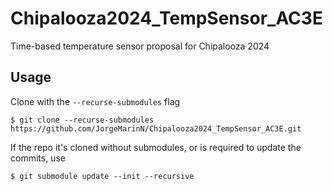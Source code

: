 # Chipalooza2024_TempSensor_AC3E

Time-based temperature sensor proposal for Chipalooza 2024

## Usage

Clone with the `--recurse-submodules` flag

~~~
$ git clone --recurse-submodules https://github.com/JorgeMarinN/Chipalooza2024_TempSensor_AC3E.git
~~~

If the repo it's cloned without submodules, or is required to update the commits, use

~~~
$ git submodule update --init --recursive
~~~
